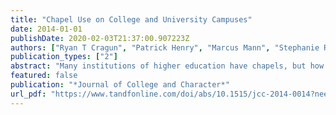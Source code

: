 ```yaml
---
title: "Chapel Use on College and University Campuses"
date: 2014-01-01
publishDate: 2020-02-03T21:37:00.907223Z
authors: ["Ryan T Cragun", "Patrick Henry", "Marcus Mann", "Stephanie Russell Krebs"]
publication_types: ["2"]
abstract: "Many institutions of higher education have chapels, but how often are the chapels used? The authors examine use of chapels on two private higher education campuses in the Southeastern United States. While close to 50% of students visited the chapels on both campuses, visits were primarily for secular activities, although use of the chapels for spiritual purposes was also common. The greater use of chapels for spiritual purposes likely reflects the broader societal shift away from religiosity and toward spirituality. The authors recommend that higher education administrators consider chapels as multi-use buildings that can host religious, spiritual, and secular activities."
featured: false
publication: "*Journal of College and Character*"
url_pdf: "https://www.tandfonline.com/doi/abs/10.1515/jcc-2014-0014?needAccess=true&journalCode=ujcc20"
---
```



